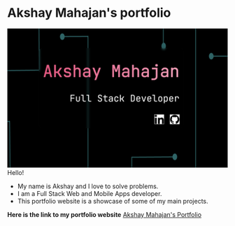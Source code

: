# Akshay Mahajan's portfolio

![portfolio screenshot](assets/images/portfolio.png)
Hello!

- My name is Akshay and I love to solve problems.
- I am a Full Stack Web and Mobile Apps developer.
- This portfolio website is a showcase of some of my main projects.

**Here is the link to my portfolio website**
[Akshay Mahajan's Portfolio](https://portfolio-akshay-mahajan.netlify.app)
